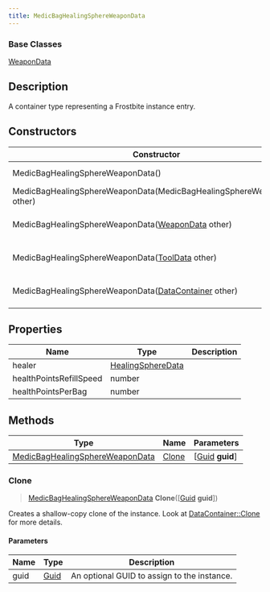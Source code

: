 ```yaml
---
title: MedicBagHealingSphereWeaponData
---
```

### Base Classes

[WeaponData](/vext/ref/fb/weapondata/)

## Description

A container type representing a Frostbite instance entry.

## Constructors

| Constructor                                                                                | Description                                                                                                                                           |
| ------------------------------------------------------------------------------------------ | ----------------------------------------------------------------------------------------------------------------------------------------------------- |
| MedicBagHealingSphereWeaponData()                                                          | Create a new instance of this container type.                                                                                                         |
| MedicBagHealingSphereWeaponData(MedicBagHealingSphereWeaponData other)                     | Create a reference copy of an instance of the same type.                                                                                              |
| MedicBagHealingSphereWeaponData([WeaponData](/vext/ref/fb/weapondata/) other)                            | Upcast an instance of type [WeaponData](/vext/ref/fb/weapondata/) to [MedicBagHealingSphereWeaponData](/vext/ref/fb/medicbaghealingsphereweapondata/).                            |
| MedicBagHealingSphereWeaponData([ToolData](/vext/ref/fb/tooldata/) other)                                | Upcast an instance of type [ToolData](/vext/ref/fb/tooldata/) to [MedicBagHealingSphereWeaponData](/vext/ref/fb/medicbaghealingsphereweapondata/).                                |
| MedicBagHealingSphereWeaponData([DataContainer](/vext/ref/shared/class/datacontainer) other) | Upcast an instance of type [DataContainer](/vext/ref/shared/class/datacontainer) to [MedicBagHealingSphereWeaponData](/vext/ref/fb/medicbaghealingsphereweapondata/). |

## Properties

| Name                    | Type                                   | Description |
| ----------------------- | -------------------------------------- | ----------- |
| healer                  | [HealingSphereData](/vext/ref/fb/healingspheredata/) |             |
| healthPointsRefillSpeed | number                                 |             |
| healthPointsPerBag      | number                                 |             |

## Methods

| Type                                                               | Name            | Parameters                                     |
| ------------------------------------------------------------------ | --------------- | ---------------------------------------------- |
| [MedicBagHealingSphereWeaponData](/vext/ref/fb/medicbaghealingsphereweapondata/) | [Clone](#clone) | \[[Guid](/vext/ref/shared/class/guid) **guid**\] |

### Clone

> [MedicBagHealingSphereWeaponData](/vext/ref/fb/medicbaghealingsphereweapondata/) **Clone**(\[[Guid](/vext/ref/shared/class/guid) **guid**\])

Creates a shallow-copy clone of the instance. Look at [DataContainer::Clone](/vext/ref/shared/class/datacontainer#clone) for more details.

#### Parameters

| Name | Type         | Description                                 |
| ---- | ------------ | ------------------------------------------- |
| guid | [Guid](/vext/ref/shared/class/guid/) | An optional GUID to assign to the instance. |
